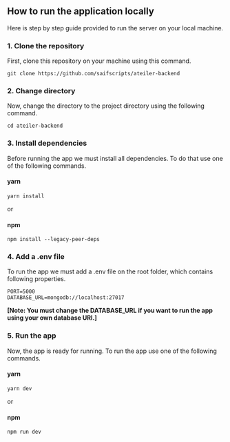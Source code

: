 ## How to run the application locally

Here is step by step guide provided to run the server on your local machine.

### 1. Clone the repository

First, clone this repository on your machine using this command.

```
git clone https://github.com/saifscripts/ateiler-backend
```

### 2. Change directory

Now, change the directory to the project directory using the following command.

```
cd ateiler-backend
```

### 3. Install dependencies

Before running the app we must install all dependencies. To do that use one of the following commands.

#### yarn

```
yarn install
```

or

#### npm

```
npm install --legacy-peer-deps
```

### 4. Add a .env file

To run the app we must add a .env file on the root folder, which contains following properties.

```
PORT=5000
DATABASE_URL=mongodb://localhost:27017
```

**[Note: You must change the DATABASE_URL if you want to run the app using your own database URI.]**

### 5. Run the app

Now, the app is ready for running. To run the app use one of the following commands.

#### yarn

```
yarn dev
```

or

#### npm

```
npm run dev
```
